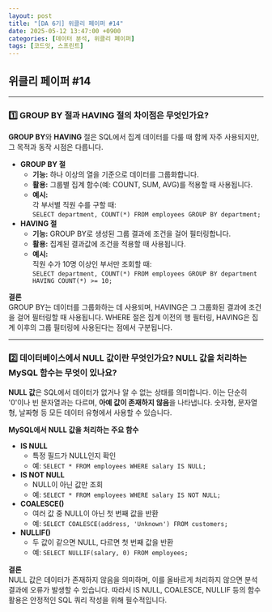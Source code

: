 ```yaml
---
layout: post
title: "[DA 6기] 위클리 페이퍼 #14"
date: 2025-05-12 13:47:00 +0900
categories: [데이터 분석, 위클리 페이퍼]
tags: [코드잇, 스프린트]
---
```


<style>
    .initial-content, .search-content {
        padding-left: 40px;
        padding-right: 40px;
    }
</style>

<h2>위클리 페이퍼 #14</h2>

---

<h3>1️⃣ GROUP BY 절과 HAVING 절의 차이점은 무엇인가요?</h3>

<p>
<strong>GROUP BY</strong>와 <strong>HAVING</strong> 절은 SQL에서 집계 데이터를 다룰 때 함께 자주 사용되지만, 그 목적과 동작 시점은 다릅니다.
</p>

<ul>
    <li><strong>GROUP BY 절</strong>
        <ul>
            <li><strong>기능:</strong> 하나 이상의 열을 기준으로 데이터를 그룹화합니다.</li>
            <li><strong>활용:</strong> 그룹별 집계 함수(예: COUNT, SUM, AVG)를 적용할 때 사용됩니다.</li>
            <li><strong>예시:</strong><br>
            각 부서별 직원 수를 구할 때:<br>
            <code>SELECT department, COUNT(*) FROM employees GROUP BY department;</code>
            </li>
        </ul>
    </li>
    <li><strong>HAVING 절</strong>
        <ul>
            <li><strong>기능:</strong> GROUP BY로 생성된 그룹 결과에 조건을 걸어 필터링합니다.</li>
            <li><strong>활용:</strong> 집계된 결과값에 조건을 적용할 때 사용됩니다.</li>
            <li><strong>예시:</strong><br>
            직원 수가 10명 이상인 부서만 조회할 때:<br>
            <code>SELECT department, COUNT(*) FROM employees GROUP BY department HAVING COUNT(*) >= 10;</code>
            </li>
        </ul>
    </li>
</ul>

<p>
<strong>결론</strong><br>
GROUP BY는 데이터를 그룹화하는 데 사용되며, HAVING은 그 그룹화된 결과에 조건을 걸어 필터링할 때 사용됩니다. WHERE 절은 집계 이전의 행 필터링, HAVING은 집계 이후의 그룹 필터링에 사용된다는 점에서 구분됩니다.
</p>

---

<h3>2️⃣ 데이터베이스에서 NULL 값이란 무엇인가요? NULL 값을 처리하는 MySQL 함수는 무엇이 있나요?</h3>

<p>
<strong>NULL 값</strong>은 SQL에서 데이터가 없거나 알 수 없는 상태를 의미합니다. 이는 단순히 '0'이나 빈 문자열과는 다르며, <strong>아예 값이 존재하지 않음</strong>을 나타냅니다. 숫자형, 문자열형, 날짜형 등 모든 데이터 유형에서 사용할 수 있습니다.
</p>

<p>
<strong>MySQL에서 NULL 값을 처리하는 주요 함수</strong>
</p>

<ul>
    <li><strong>IS NULL</strong>
        <ul>
            <li>특정 필드가 NULL인지 확인</li>
            <li>예: <code>SELECT * FROM employees WHERE salary IS NULL;</code></li>
        </ul>
    </li>
    <li><strong>IS NOT NULL</strong>
        <ul>
            <li>NULL이 아닌 값만 조회</li>
            <li>예: <code>SELECT * FROM employees WHERE salary IS NOT NULL;</code></li>
        </ul>
    </li>
    <li><strong>COALESCE()</strong>
        <ul>
            <li>여러 값 중 NULL이 아닌 첫 번째 값을 반환</li>
            <li>예: <code>SELECT COALESCE(address, 'Unknown') FROM customers;</code></li>
        </ul>
    </li>
    <li><strong>NULLIF()</strong>
        <ul>
            <li>두 값이 같으면 NULL, 다르면 첫 번째 값을 반환</li>
            <li>예: <code>SELECT NULLIF(salary, 0) FROM employees;</code></li>
        </ul>
    </li>
</ul>

<p>
<strong>결론</strong><br>
NULL 값은 데이터가 존재하지 않음을 의미하며, 이를 올바르게 처리하지 않으면 분석 결과에 오류가 발생할 수 있습니다. 따라서 IS NULL, COALESCE, NULLIF 등의 함수 활용은 안정적인 SQL 쿼리 작성을 위해 필수적입니다.
</p>

